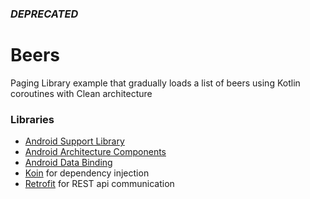 ### ***DEPRECATED***

# Beers

Paging Library example that gradually loads a list of beers using Kotlin coroutines with Clean architecture

### Libraries
* [Android Support Library][support-lib]
* [Android Architecture Components][arch]
* [Android Data Binding][data-binding]
* [Koin][koin] for dependency injection
* [Retrofit][retrofit] for REST api communication

[support-lib]: https://developer.android.com/topic/libraries/support-library/index.html
[arch]: https://developer.android.com/arch
[data-binding]: https://developer.android.com/topic/libraries/data-binding/index.html
[koin]: https://insert-koin.io/
[retrofit]: http://square.github.io/retrofit


